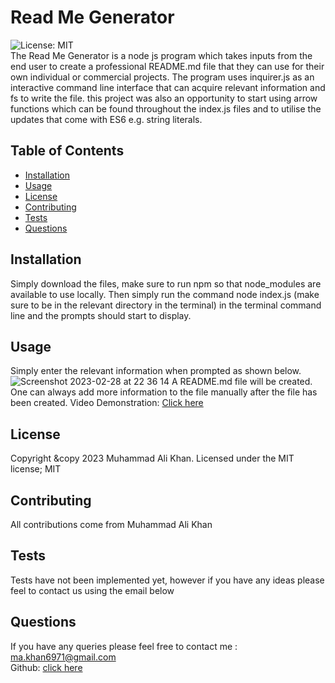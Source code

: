 # Read Me Generator <!-- omit in toc -->
![License: MIT](https://img.shields.io/badge/License-MIT-yellow.svg) <br>
The Read Me Generator is a node js program which takes inputs from the end user to create a professional README.md file that they can use for their own individual or commercial projects. The program uses inquirer.js as an interactive command line interface that can acquire relevant information and fs  to write the file. this project was also an opportunity to start using arrow functions which can be found throughout the index.js files and  to utilise the updates that come with ES6 e.g. string literals. 
## Table of Contents <!-- omit in toc -->

- [Installation](#installation)
- [Usage](#usage)
- [License](#license)
- [Contributing](#contributing)
- [Tests](#tests)
- [Questions](#questions)

## Installation
Simply download the files, make sure to run npm so that node_modules are available to use locally. Then simply run the command  node index.js (make sure to be in the relevant directory in the terminal) in the terminal command line and the prompts should start to display. 
## Usage 
Simply enter the relevant information when prompted as shown below.
![Screenshot 2023-02-28 at 22 36 14](https://user-images.githubusercontent.com/118021969/221997609-4dce28c9-63c5-44ed-b5f3-7b0203e31551.png)
A README.md file will be created. One can always add more information to the file manually after the file has been created.
Video Demonstration: <a href="https://drive.google.com/file/d/1Alq0nAIqPnLVctfB_I5mt52erfHpcE_a/view">Click here</a>
## License
Copyright &copy 2023 Muhammad Ali Khan. Licensed under the MIT license;
MIT
## Contributing 
All contributions come from Muhammad Ali Khan
## Tests
Tests have not been implemented yet, however if you have any ideas please feel to contact us using the email below
## Questions 
If you have any queries please feel free to contact me : ma.khan6971@gmail.com <br>
Github: <a href="https://github.com/Maks6831">click here</a>

